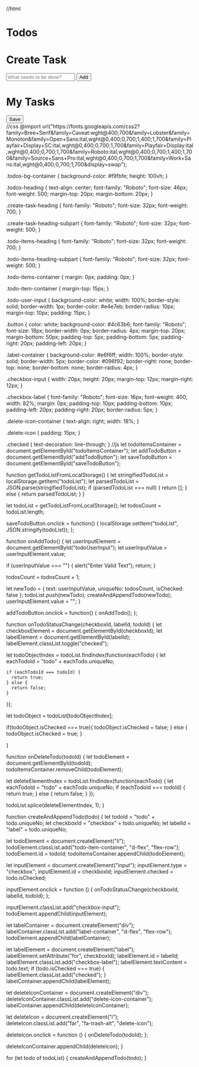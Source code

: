 //html
<html>
  <head>
    <link rel="stylesheet" href="https://stackpath.bootstrapcdn.com/bootstrap/4.5.2/css/bootstrap.min.css" integrity="sha384-JcKb8q3iqJ61gNV9KGb8thSsNjpSL0n8PARn9HuZOnIxN0hoP+VmmDGMN5t9UJ0Z" crossorigin="anonymous" />
    <script src="https://code.jquery.com/jquery-3.5.1.slim.min.js" integrity="sha384-DfXdz2htPH0lsSSs5nCTpuj/zy4C+OGpamoFVy38MVBnE+IbbVYUew+OrCXaRkfj" crossorigin="anonymous"></script>
    <script src="https://cdn.jsdelivr.net/npm/popper.js@1.16.1/dist/umd/popper.min.js" integrity="sha384-9/reFTGAW83EW2RDu2S0VKaIzap3H66lZH81PoYlFhbGU+6BZp6G7niu735Sk7lN" crossorigin="anonymous"></script>
    <script src="https://stackpath.bootstrapcdn.com/bootstrap/4.5.2/js/bootstrap.min.js" integrity="sha384-B4gt1jrGC7Jh4AgTPSdUtOBvfO8shuf57BaghqFfPlYxofvL8/KUEfYiJOMMV+rV" crossorigin="anonymous"></script>
    <script src="https://kit.fontawesome.com/ac42c3b1f7.js" crossorigin="anonymous"></script>
    <link rel="stylesheet" href="style.css">
  </head>
  <body>
    <div class="todos-bg-container">
      <div class="container">
        <div class="row">
          <div class="col-12">
            <h1 class="todos-heading">Todos</h1>
            <h1 class="create-task-heading">
              Create <span class="create-task-heading-subpart">Task</span>
            </h1>
            <input type="text" id="todoUserInput" class="todo-user-input" placeholder="What needs to be done?"/>
            <button class="button" id="addTodoButton">Add</button>
            <h1 class="todo-items-heading">
              My <span class="todo-items-heading-subpart">Tasks</span>
            </h1>
            <ul class="todo-items-container" id="todoItemsContainer"></ul>
            <button class="button" id="saveTodoButton">Save</button>
          </div>
        </div>
      </div>
    </div>
    <script src="script.js"></script>
  </body>
</html> 
//css 
@import url("https://fonts.googleapis.com/css2?family=Bree+Serif&family=Caveat:wght@400;700&family=Lobster&family=Monoton&family=Open+Sans:ital,wght@0,400;0,700;1,400;1,700&family=Playfair+Display+SC:ital,wght@0,400;0,700;1,700&family=Playfair+Display:ital,wght@0,400;0,700;1,700&family=Roboto:ital,wght@0,400;0,700;1,400;1,700&family=Source+Sans+Pro:ital,wght@0,400;0,700;1,700&family=Work+Sans:ital,wght@0,400;0,700;1,700&display=swap");

.todos-bg-container {
  background-color: #f9fbfe;
  height: 100vh;
}

.todos-heading {
  text-align: center;
  font-family: "Roboto";
  font-size: 46px;
  font-weight: 500;
  margin-top: 20px;
  margin-bottom: 20px;
}

.create-task-heading {
  font-family: "Roboto";
  font-size: 32px;
  font-weight: 700;
}

.create-task-heading-subpart {
  font-family: "Roboto";
  font-size: 32px;
  font-weight: 500;
}

.todo-items-heading {
  font-family: "Roboto";
  font-size: 32px;
  font-weight: 700;
}

.todo-items-heading-subpart {
  font-family: "Roboto";
  font-size: 32px;
  font-weight: 500;
}

.todo-items-container {
  margin: 0px;
  padding: 0px;
}

.todo-item-container {
  margin-top: 15px;
}

.todo-user-input {
  background-color: white;
  width: 100%;
  border-style: solid;
  border-width: 1px;
  border-color: #e4e7eb;
  border-radius: 10px;
  margin-top: 10px;
  padding: 15px;
}

.button {
  color: white;
  background-color: #4c63b6;
  font-family: "Roboto";
  font-size: 18px;
  border-width: 0px;
  border-radius: 4px;
  margin-top: 20px;
  margin-bottom: 50px;
  padding-top: 5px;
  padding-bottom: 5px;
  padding-right: 20px;
  padding-left: 20px;
}

.label-container {
  background-color: #e6f6ff;
  width: 100%;
  border-style: solid;
  border-width: 5px;
  border-color: #096f92;
  border-right: none;
  border-top: none;
  border-bottom: none;
  border-radius: 4px;
}

.checkbox-input {
  width: 20px;
  height: 20px;
  margin-top: 12px;
  margin-right: 12px;
}

.checkbox-label {
  font-family: "Roboto";
  font-size: 16px;
  font-weight: 400;
  width: 82%;
  margin: 0px;
  padding-top: 10px;
  padding-bottom: 10px;
  padding-left: 20px;
  padding-right: 20px;
  border-radius: 5px;
}

.delete-icon-container {
  text-align: right;
  width: 18%;
}

.delete-icon {
  padding: 15px;
}

.checked {
  text-decoration: line-through;
} 
//js 
let todoItemsContainer = document.getElementById("todoItemsContainer");
let addTodoButton = document.getElementById("addTodoButton");
let saveTodoButton = document.getElementById("saveTodoButton");

function getTodoListFromLocalStorage() {
  let stringifiedTodoList = localStorage.getItem("todoList");
  let parsedTodoList = JSON.parse(stringifiedTodoList);
  if (parsedTodoList === null) {
    return [];
  } else {
    return parsedTodoList;
  }
}

let todoList = getTodoListFromLocalStorage();
let todosCount = todoList.length;

saveTodoButton.onclick = function() {
  localStorage.setItem("todoList", JSON.stringify(todoList));
};

function onAddTodo() {
  let userInputElement = document.getElementById("todoUserInput");
  let userInputValue = userInputElement.value;

  if (userInputValue === "") {
    alert("Enter Valid Text");
    return;
  }

  todosCount = todosCount + 1;

  let newTodo = {
    text: userInputValue,
    uniqueNo: todosCount,
    isChecked: false
  };
  todoList.push(newTodo);
  createAndAppendTodo(newTodo);
  userInputElement.value = "";
}

addTodoButton.onclick = function() {
  onAddTodo();
};

function onTodoStatusChange(checkboxId, labelId, todoId) {
  let checkboxElement = document.getElementById(checkboxId);
  let labelElement = document.getElementById(labelId);
  labelElement.classList.toggle("checked");

  let todoObjectIndex = todoList.findIndex(function(eachTodo) {
    let eachTodoId = "todo" + eachTodo.uniqueNo;

    if (eachTodoId === todoId) {
      return true;
    } else {
      return false;
    }
  });

  let todoObject = todoList[todoObjectIndex];

  if(todoObject.isChecked === true){
    todoObject.isChecked = false;
  } else {
    todoObject.isChecked = true;
  }

}

function onDeleteTodo(todoId) {
  let todoElement = document.getElementById(todoId);
  todoItemsContainer.removeChild(todoElement);

  let deleteElementIndex = todoList.findIndex(function(eachTodo) {
    let eachTodoId = "todo" + eachTodo.uniqueNo;
    if (eachTodoId === todoId) {
      return true;
    } else {
      return false;
    }
  });

  todoList.splice(deleteElementIndex, 1);
}

function createAndAppendTodo(todo) {
  let todoId = "todo" + todo.uniqueNo;
  let checkboxId = "checkbox" + todo.uniqueNo;
  let labelId = "label" + todo.uniqueNo;

  let todoElement = document.createElement("li");
  todoElement.classList.add("todo-item-container", "d-flex", "flex-row");
  todoElement.id = todoId;
  todoItemsContainer.appendChild(todoElement);

  let inputElement = document.createElement("input");
  inputElement.type = "checkbox";
  inputElement.id = checkboxId;
  inputElement.checked = todo.isChecked;

  inputElement.onclick = function () {
    onTodoStatusChange(checkboxId, labelId, todoId);
  };

  inputElement.classList.add("checkbox-input");
  todoElement.appendChild(inputElement);

  let labelContainer = document.createElement("div");
  labelContainer.classList.add("label-container", "d-flex", "flex-row");
  todoElement.appendChild(labelContainer);

  let labelElement = document.createElement("label");
  labelElement.setAttribute("for", checkboxId);
  labelElement.id = labelId;
  labelElement.classList.add("checkbox-label");
  labelElement.textContent = todo.text;
  if (todo.isChecked === true) {
    labelElement.classList.add("checked");
  }
  labelContainer.appendChild(labelElement);

  let deleteIconContainer = document.createElement("div");
  deleteIconContainer.classList.add("delete-icon-container");
  labelContainer.appendChild(deleteIconContainer);

  let deleteIcon = document.createElement("i");
  deleteIcon.classList.add("far", "fa-trash-alt", "delete-icon");

  deleteIcon.onclick = function () {
    onDeleteTodo(todoId);
  };

  deleteIconContainer.appendChild(deleteIcon);
}

for (let todo of todoList) {
  createAndAppendTodo(todo);
}
